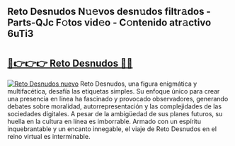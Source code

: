 ## Reto Desnudos N𝚞𝚎vos desn𝚞dos filtr𝚊dos - Parts-QJc F𝚘tos vid𝚎o - C𝚘ntenido atr𝚊ctivo 6uTi3

# <h2><a href="http://mb7tgn.tromn.icu/?c=Reto+Desnudos">🔗👉👉👉 Reto Desnudos 🔗🔗</a></h2>

[![Reto Desnudos nuevo](https://i.imgur.com/pEAQMta.gif)](http://mb7tgn.tromn.icu/?c=Reto+Desnudos)
Reto Desnudos, una figura enigmática y multifacética, desafía las etiquetas simples. Su enfoque único para crear una presencia en línea ha fascinado y provocado observadores, generando debates sobre moralidad, autorrepresentación y las complejidades de las sociedades digitales. A pesar de la ambigüedad de sus planes futuros, su huella en la cultura en línea es imborrable. Armado con un espíritu inquebrantable y un encanto innegable, el viaje de Reto Desnudos en el reino virtual es interminable.
